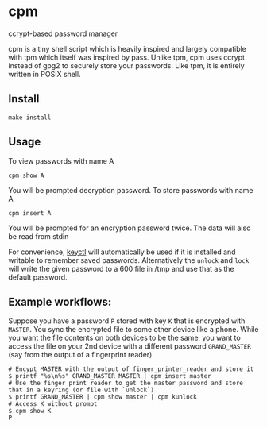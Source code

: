 # cpm
ccrypt-based password manager

cpm is a tiny shell script which is heavily inspired and largely
compatible with tpm which itself was inspired by pass. Unlike tpm,
cpm uses ccrypt instead of gpg2 to securely store your passwords.
Like tpm, it is entirely written in POSIX shell.

## Install
```
make install
```

## Usage
To view passwords with name A
```
cpm show A
```
You will be prompted decryption password.
To store passwords with name A
```
cpm insert A
```
You will be prompted for an encryption password twice.
The data will also be read from stdin

For convenience, [keyctl](https://git.kernel.org/pub/scm/linux/kernel/git/dhowells/keyutils.git) will automatically be used if it is installed and writable to remember saved passwords. Alternatively the `unlock` and `lock` will write the given password to a 600 file in /tmp and use that as the default password.

## Example workflows:
Suppose you have a password `P` stored with key `K` that is encrypted with `MASTER`. You sync the encrypted file to some other device like a phone. While you want the file contents on both devices to be the same, you want to access the file on your 2nd device with a different password `GRAND_MASTER` (say from the output of a fingerprint reader)
```
# Encypt MASTER with the output of finger_printer_reader and store it
$ printf "%s\n%s" GRAND_MASTER MASTER | cpm insert master
# Use the finger print reader to get the master password and store that in a keyring (or file with `unlock`)
$ printf GRAND_MASTER | cpm show master | cpm kunlock
# Access K without prompt
$ cpm show K
P
```
